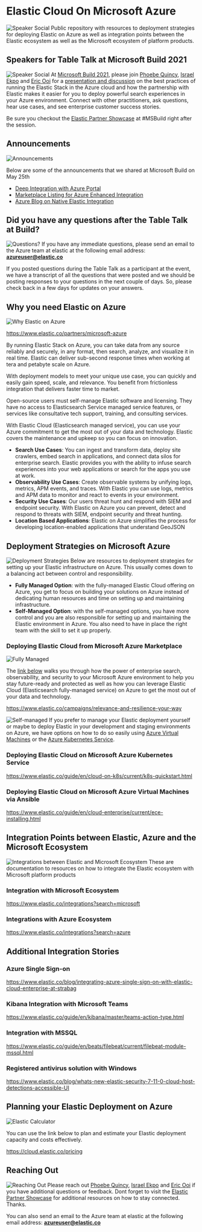 # Elastic Cloud On Microsoft Azure
![Speaker Social](assets/qr-code.png)
Public repository with resources to deployment strategies for deploying Elastic on Azure as well as integration points between the Elastic ecosystem as well as the Microsoft ecosystem of platform products.

## Speakers for Table Talk at Microsoft Build 2021
![Speaker Social](assets/speaker-social.png)
At [Microsoft Build 2021](https://mybuild.microsoft.com/sessions/6b30f734-81ec-4125-9125-dde9d1e698ec?source=search), please join [Phoebe Quincy](https://twitter.com/quincy_phoebe), [Israel Ekpo](https://twitter.com/izzyacademy) and [Eric Ooi](https://twitter.com/ericooi) for a [presentation and discussion](https://mybuild.microsoft.com/sessions/6b30f734-81ec-4125-9125-dde9d1e698ec?source=search) on the best practices of running the Elastic Stack in the Azure cloud and how the partnership with Elastic makes it easier for you to deploy powerful search experiences in your Azure environment. Connect with other practitioners, ask questions, hear use cases, and see enterprise customer success stories.

Be sure you checkout the [Elastic Partner Showcase](https://mybuild.microsoft.com/partner/5eabe2aa-7aa9-4d46-bca3-9f1ab896f87a?t=%257B%2522from%2522%253A%25222020-12-30T00%253A00%253A00Z%2522%252C%2522to%2522%253A%25222070-01-15T23%253A59%253A00Z%2522%257D) at #MSBuild right after the session.


## Announcements
![Announcements](assets/annoucements.png)

Below are some of the announcements that we shared at Microsoft Build on May 25th

- [Deep Integration with Azure Portal](https://www.elastic.co/blog/experience-elasticsearch-microsoft-azure-portal)
- [Marketplace Listing for Azure Enhanced Integration](https://azuremarketplace.microsoft.com/en-us/marketplace/apps/elastic.ec-azure-pp)
- [Azure Blog on Native Elastic Integration](https://azure.microsoft.com/en-us/blog/search-made-simple-native-elastic-integration-with-azure-now-in-preview/)

## Did you have any questions after the Table Talk at Build?
![Questions?](assets/questions.png)
If you have any immediate questions, please send an email to the Azure team at elastic at the following email address: **azureuser@elastic.co**

If you posted questions during the Table Talk as a participant at the event, we have a transcript of all the questions that were posted and we should be posting responses to your questions in the next couple of days. So, please check back in a few days for updates on your answers.

## Why you need Elastic on Azure
![Why Elastic on Azure](assets/why-you-need-elastic-2.png)

https://www.elastic.co/partners/microsoft-azure

By running Elastic Stack on Azure, you can take data from any source reliably and securely, in any format, then search, analyze, and visualize it in real time. Elastic can deliver sub-second response times when working at tera and petabyte scale on Azure.

With deployment models to meet your unique use case, you can quickly and easily gain speed, scale, and relevance. You benefit from frictionless integration that delivers faster time to market.

Open-source users must self-manage Elastic software and licensing. They have no access to Elasticsearch Service managed service features, or services like consultative tech support, training, and consulting services.

With Elastic Cloud (Elasticsearch managed service), you can use your Azure commitment to get the most out of your data and technology. Elastic covers the maintenance and upkeep so you can focus on innovation.

- **Search Use Cases**: You can ingest and transform data, deploy site crawlers, embed search in applications, and connect data silos for enterprise search.
Elastic provides you with the ability to infuse search experiences into your web applications or search for the apps you use at work.
- **Observability Use Cases**: Create observable systems by unifying logs, metrics, APM events, and traces. With Elastic you can use logs, metrics and APM data to monitor and react to events in your environment.
- **Security Use Cases**: Our users threat hunt and respond with SIEM and endpoint security. With Elastic on Azure you can prevent, detect and respond to threats with SIEM, endpoint security and threat hunting.
- **Location Based Applications**: Elastic on Azure simplifies the process for developing location-enabled applications that understand GeoJSON


## Deployment Strategies on Microsoft Azure
![Deployment Strategies](assets/fully-managed-vs-self.png)
Below are resources to deployment strategies for setting up your Elastic infrastructure on Azure. This usually comes down to a balancing act between control and responsibility.
- **Fully Managed Option**: with the fully-managed Elastic Cloud offering on Azure, you get to focus on building your solutions on Azure instead of dedicating human resources and time on setting up and maintaining infrastructure.
- **Self-Managed Option**: with the self-managed options, you have more control and you are also responsible for setting up and maintaining the Elastic environment in Azure. You also need to have in place the right team with the skill to set it up properly.

### Deploying Elastic Cloud from Microsoft Azure Marketplace
![Fully Managed](assets/fully-managed.png)

The [link below](https://www.elastic.co/campaigns/relevance-and-resilience-your-way) walks you through how the power of enterprise search, observability, and security to your Microsoft Azure environment to help you stay future-ready and protected as well as how you can leverage Elastic Cloud (Elasticsearch fully-managed service) on Azure to get the most out of your data and technology.

https://www.elastic.co/campaigns/relevance-and-resilience-your-way

![Self-managed](assets/self-managed.png)
If you prefer to manage your Elastic deployment yourself or maybe to deploy Elastic in your development and staging environments on Azure, we have options on how to do so easily using [Azure Virtual Machines](https://www.elastic.co/guide/en/cloud-enterprise/current/ece-installing.html) or the [Azure Kubernetes Service](https://www.elastic.co/guide/en/cloud-on-k8s/current/k8s-quickstart.html).

### Deploying Elastic Cloud on Microsoft Azure Kubernetes Service
https://www.elastic.co/guide/en/cloud-on-k8s/current/k8s-quickstart.html

### Deploying Elastic Cloud on Microsoft Azure Virtual Machines via Ansible
https://www.elastic.co/guide/en/cloud-enterprise/current/ece-installing.html


## Integration Points between Elastic, Azure and the Microsoft Ecosystem
![Integrations between Elastic and Microsoft Ecosystem](assets/integrations.png)
These are documentation to resources on how to integrate the Elastic ecosystem with Microsoft platform products

### Integration with Microsoft Ecosystem
https://www.elastic.co/integrations?search=microsoft

### Integrations with Azure Ecosystem
https://www.elastic.co/integrations?search=azure

## Additional Integration Stories

### Azure Single Sign-on
https://www.elastic.co/blog/integrating-azure-single-sign-on-with-elastic-cloud-enterprise-at-strabag

### Kibana Integration with Microsoft Teams
https://www.elastic.co/guide/en/kibana/master/teams-action-type.html

### Integration with MSSQL
https://www.elastic.co/guide/en/beats/filebeat/current/filebeat-module-mssql.html

### Registered antivirus solution with Windows
https://www.elastic.co/blog/whats-new-elastic-security-7-11-0-cloud-host-detections-accessible-UI


## Planning your Elastic Deployment on Azure
![Elastic Calculator](assets/planning.png)

You can use the link below to plan and estimate your Elastic deployment capacity and costs effectively.

https://cloud.elastic.co/pricing

## Reaching Out
![Reaching Out](assets/reaching-out.png)
Please reach out [Phoebe Quincy](https://twitter.com/quincy_phoebe), [Israel Ekpo](https://twitter.com/izzyacademy) and [Eric Ooi](https://twitter.com/ericooi) if you have additional questions or feedback. Dont forget to visit the [Elastic Partner Showcase](https://mybuild.microsoft.com/partner/5eabe2aa-7aa9-4d46-bca3-9f1ab896f87a?t=%257B%2522from%2522%253A%25222020-12-30T00%253A00%253A00Z%2522%252C%2522to%2522%253A%25222070-01-15T23%253A59%253A00Z%2522%257D) for additional resources on how to stay connected. Thanks.

You can also send an email to the Azure team at elastic at the following email address: **azureuser@elastic.co**

